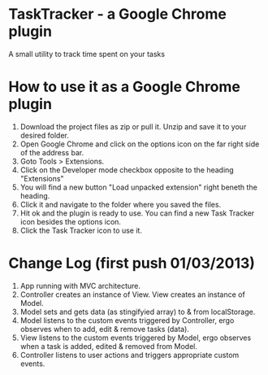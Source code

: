 TaskTracker - a Google Chrome plugin
====================================

A small utility to track time spent on your tasks


How to use it as a Google Chrome plugin
=======================================

1. Download the project files as zip or pull it. Unzip and save it to your desired folder.
2. Open Google Chrome and click on the options icon on the far right side of the address bar.
2. Goto Tools > Extensions.
3. Click on the Developer mode checkbox opposite to the heading "Extensions"
4. You will find a new button "Load unpacked extension" right beneth the heading. 
5. Click it and navigate to the folder where you saved the files.
6. Hit ok and the plugin is ready to use. You can find a new Task Tracker icon besides the options icon.
7. Click the Task Tracker icon to use it.


Change Log (first push 01/03/2013)
==================================

1. App running with MVC architecture.
2. Controller creates an instance of View. View creates an instance of Model.
2. Model sets and gets data (as stingifyied array) to & from localStorage.
3. Model listens to the custom events triggered by Controller, ergo observes when to add, edit & remove tasks (data).
3. View listens to the custom events triggered by Model, ergo observes when a task is added, edited & removed from Model.
4. Controller listens to user actions and triggers appropriate custom events.
